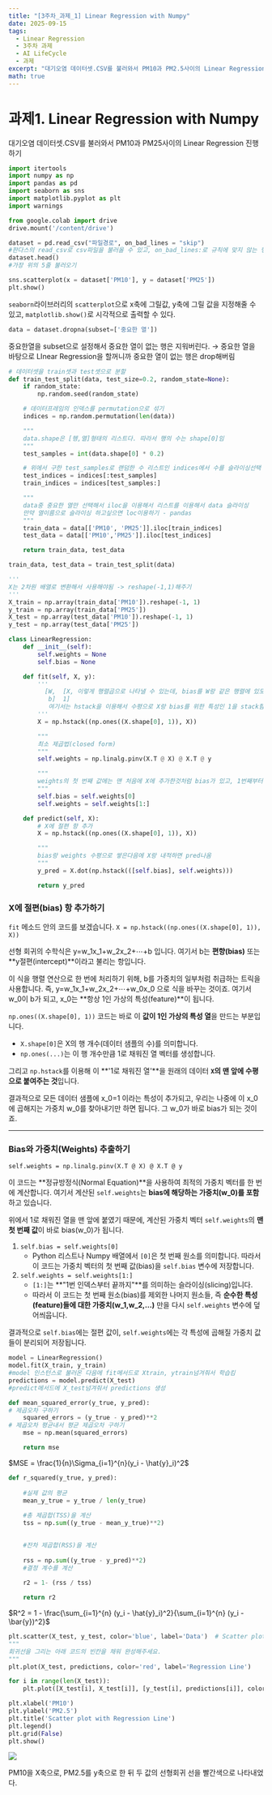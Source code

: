 ```yaml
---
title: "[3주차_과제_1] Linear Regression with Numpy"
date: 2025-09-15
tags:
  - Linear Regression
  - 3주차 과제
  - AI LifeCycle
  - 과제
excerpt: "대기오염 데이터셋.CSV를 불러와서 PM10과 PM2.5사이의 Linear Regression진행하기"
math: true
---
```


# 과제1. Linear Regression with Numpy

대기오염 데이터셋.CSV를 불러와서 PM10과 PM25사이의 Linear Regression 진행하기

```python
import itertools
import numpy as np
import pandas as pd
import seaborn as sns
import matplotlib.pyplot as plt
import warnings
```

```python
from google.colab import drive
drive.mount('/content/drive')
```

```python
dataset = pd.read_csv("파일경로", on_bad_lines = "skip")
#판다스의 read_csv로 csv파일을 불러올 수 있고, on_bad_lines:로 규칙에 맞지 않는 행은 스킵할 수 있다.
dataset.head()
#가장 위의 5줄 불러오기
```

```python
sns.scatterplot(x = dataset['PM10'], y = dataset['PM25'])
plt.show()
```

`seaborn`라이브러리의 `scatterplot`으로 x축에 그릴값, y축에 그릴 값을 지정해줄 수 있고, `matplotlib.show()`로 시각적으로 출력할 수 있다.

```python
data = dataset.dropna(subset=['중요한 열'])
```

중요한열을 subset으로 설정해서 중요한 열이 없는 행은 지워버린다. → 중요한 열을 바탕으로 LInear Regression을 할꺼니까 중요한 열이 없는 행은 drop해버림

```python
# 데이터셋을 train셋과 test셋으로 분할
def train_test_split(data, test_size=0.2, random_state=None):
    if random_state:
        np.random.seed(random_state)

    # 데이터프레임의 인덱스를 permutation으로 섞기
    indices = np.random.permutation(len(data))

    """
    data.shape은 [헹,열]형태의 리스트다. 따라서 행의 수는 shape[0]임
    """
    test_samples = int(data.shape[0] * 0.2)

    # 위에서 구한 test_samples로 랜덤한 수 리스트인 indices에서 수를 슬라이싱선택
    test_indices = indices[:test_samples]
    train_indices = indices[test_samples:]

    """
    data중 중요한 열만 선택해서 iloc을 이용해서 리스트를 이용해서 data 슬라이싱
    만약 열이름으로 슬라이싱 하고싶으면 loc이용하기 - pandas
    """
    train_data = data[['PM10', 'PM25']].iloc[train_indices]
    test_data = data[['PM10','PM25']].iloc[test_indices]

    return train_data, test_data

train_data, test_data = train_test_split(data)

'''
X는 2차원 배열로 변환해서 사용해야됨 -> reshape(-1,1)해주기
'''
X_train = np.array(train_data['PM10']).reshape(-1, 1)
y_train = np.array(train_data['PM25'])
X_test = np.array(test_data['PM10']).reshape(-1, 1)
y_test = np.array(test_data['PM25'])
```

```python
class LinearRegression:
    def __init__(self):
        self.weights = None
        self.bias = None

    def fit(self, X, y):
        '''
	      [W,  [X, 이렇게 행렬곱으로 나타낼 수 있는데, bias를 W랑 같은 행렬에 있도록 해서 추가함
	       b]  1]
	       여기서는 hstack을 이용해서 수평으로 X랑 bias를 위한 특성인 1을 stack함
        '''
        X = np.hstack((np.ones((X.shape[0], 1)), X))

        """
        최소 제곱법(closed form)
        """
        self.weights = np.linalg.pinv(X.T @ X) @ X.T @ y

        """
        weights의 첫 번째 값에는 맨 처음에 X에 추가한것처럼 bias가 있고, 1번째부터는 weights가 있음
        """
        self.bias = self.weights[0]
        self.weights = self.weights[1:]

    def predict(self, X):
        # X에 절편 항 추가
        X = np.hstack((np.ones((X.shape[0], 1)), X))

        """
        bias랑 weights 수평으로 쌓은다음에 X랑 내적하면 pred나옴
        """
        y_pred = X.dot(np.hstack(([self.bias], self.weights)))

        return y_pred
```

### X에 절편(bias) 항 추가하기

`fit` 메소드 안의 코드를 보겠습니다.
`X = np.hstack((np.ones((X.shape[0], 1)), X))`

선형 회귀의 수학식은 y=w_1x_1+w_2x_2+⋯+b 입니다. 여기서 b는 **편향(bias)** 또는 **y절편(intercept)**이라고 불리는 항입니다.

이 식을 행렬 연산으로 한 번에 처리하기 위해, b를 가중치의 일부처럼 취급하는 트릭을 사용합니다. 즉, y=w_1x_1+w_2x_2+⋯+w_0x_0 으로 식을 바꾸는 것이죠. 여기서 w_0이 b가 되고, x_0는 **항상 1인 가상의 특성(feature)**이 됩니다.

`np.ones((X.shape[0], 1))` 코드는 바로 이 **값이 1인 가상의 특성 열**을 만드는 부분입니다.

- `X.shape[0]`은 X의 행 개수(데이터 샘플의 수)를 의미합니다.
- `np.ones(...)`는 이 행 개수만큼 1로 채워진 열 벡터를 생성합니다.

그리고 `np.hstack`를 이용해 이 **'1로 채워진 열'**을 원래의 데이터 **`X`의 맨 앞에 수평으로 붙여주는 것**입니다.

결과적으로 모든 데이터 샘플에 x_0=1 이라는 특성이 추가되고, 우리는 나중에 이 x_0에 곱해지는 가중치 w_0를 찾아내기만 하면 됩니다. 그 w_0가 바로 bias가 되는 것이죠.

---

### Bias와 가중치(Weights) 추출하기

`self.weights = np.linalg.pinv(X.T @ X) @ X.T @ y`

이 코드는 **정규방정식(Normal Equation)**을 사용하여 최적의 가중치 벡터를 한 번에 계산합니다. 여기서 계산된 `self.weights`는 **bias에 해당하는 가중치(w_0)를 포함**하고 있습니다.

위에서 1로 채워진 열을 맨 앞에 붙였기 때문에, 계산된 가중치 벡터 `self.weights`의 **맨 첫 번째 값**이 바로 bias(w_0)가 됩니다.

1. `self.bias = self.weights[0]`
    - Python 리스트나 Numpy 배열에서 `[0]`은 첫 번째 원소를 의미합니다. 따라서 이 코드는 가중치 벡터의 첫 번째 값(bias)을 `self.bias` 변수에 저장합니다.
2. `self.weights = self.weights[1:]`
    - `[1:]`는 **"1번 인덱스부터 끝까지"**를 의미하는 슬라이싱(slicing)입니다.
    - 따라서 이 코드는 첫 번째 원소(bias)를 제외한 나머지 원소들, 즉 **순수한 특성(feature)들에 대한 가중치(w_1,w_2,…)** 만을 다시 `self.weights` 변수에 덮어씌웁니다.

결과적으로 `self.bias`에는 절편 값이, `self.weights`에는 각 특성에 곱해질 가중치 값들이 분리되어 저장됩니다.

```python
model = LinearRegression()
model.fit(X_train, y_train)
#model 인스턴스로 불러온 다음에 fit메서드로 Xtrain, ytrain넘겨줘서 학습킴
predictions = model.predict(X_test)
#predict메서드에 X_test넘겨줘서 predictions 생성
```

```python
def mean_squared_error(y_true, y_pred):
# 제곱오차 구하기
    squared_errors = (y_true - y_pred)**2
# 제곱오차 평균내서 평균 제곱오차 구하기
    mse = np.mean(squared_errors)

    return mse
```

$MSE = \frac{1}{n}\Sigma_{i=1}^{n}(y_i - \hat{y}_i)^2$

```python
def r_squared(y_true, y_pred):
    
    #실제 값의 평균
    mean_y_true = y_true / len(y_true)
  
    #총 제곱합(TSS)을 계산 
    tss = np.sum((y_true - mean_y_true)**2)

    
    #잔차 제곱합(RSS)을 계산
    
    rss = np.sum((y_true - y_pred)**2) 
    #결정 계수를 계산
    
    r2 = 1- (rss / tss)

    return r2
```

$R^2 = 1 - \frac{\sum_{i=1}^{n} (y_i - \hat{y}_i)^2}{\sum_{i=1}^{n} (y_i - \bar{y})^2}$

```python
plt.scatter(X_test, y_test, color='blue', label='Data')  # Scatter plot
"""
회귀선을 그리는 아래 코드의 빈칸을 채워 완성해주세요.
"""
plt.plot(X_test, predictions, color='red', label='Regression Line')

for i in range(len(X_test)):
    plt.plot([X_test[i], X_test[i]], [y_test[i], predictions[i]], color='gray', linestyle='--', linewidth=0.5)

plt.xlabel('PM10')
plt.ylabel('PM2.5')
plt.title('Scatter plot with Regression Line')
plt.legend()
plt.grid(False)
plt.show()
```
![](/assets/images/2025-09-18-14-04-58.png)

PM10을 X축으로, PM2.5를 y축으로 한 뒤 두 값의 선형회귀 선을 빨간색으로 나타내었다.